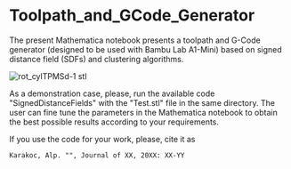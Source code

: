 # Toolpath_and_GCode_Generator

The present Mathematica notebook presents a toolpath and G-Code generator (designed to be used with Bambu Lab A1-Mini) based on signed distance field (SDFs) and clustering algorithms.


![rot_cylTPMSd-1 stl](https://github.com/user-attachments/assets/bbfabbcf-1b13-4a73-b952-d9ada6be5786)



As a demonstration case, please, run the available code "SignedDistanceFields" with the "Test.stl" file in the same directory. The user can fine tune the parameters in the Mathematica notebook to obtain the best possible results according to your requirements.

If you use the code for your work, please, cite it as

    Karakoc, Alp. "", Journal of XX, 20XX: XX-YY

